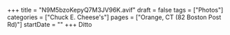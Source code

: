 +++
title = "N9M5bzoKepyQ7M3JV96K.avif"
draft = false
tags = ["Photos"]
categories = ["Chuck E. Cheese's"]
pages = ["Orange, CT (82 Boston Post Rd)"]
startDate = ""
+++
Ditto
